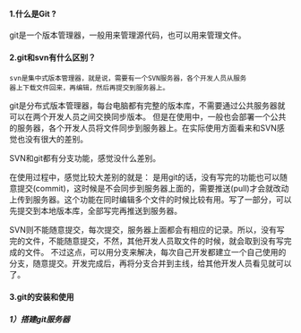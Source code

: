 
#### 1.什么是Git ?
git是一个版本管理器，一般用来管理源代码，也可以用来管理文件。


#### 2.git和svn有什么区别？
    svn是集中式版本管理器，就是说，需要有一个SVN服务器，各个开发人员从服务  
    器上下载文件回来，再编辑，然后再提交到服务器上。

git是分布式版本管理器，每台电脑都有完整的版本库，不需要通过公共服务器就可以在两个开发人员之间交换同步版本。  但是在使用中，一般也会部署一个公共的服务器，各个开发人员将文件同步到服务器上。在实际使用方面看来和SVN感觉也没有很大的差别。

SVN和git都有分支功能，感觉没什么差别。

在使用过程中，感觉比较大差别的就是：
是用git的话，没有写完的功能也可以随意提交(commit)，这时候是不会同步到服务器上面的，需要推送(pull)才会就改动上传到服务器。这个功能在同时编辑多个文件的时候比较有用。写了一部分，可以先提交到本地版本库，全部写完再推送到服务器。

SVN则不能随意提交，每次提交，服务器上面都会有相应的记录。所以，没有写完的文件，不能随意提交，不然，其他开发人员取文件的时候，就会取到没有写完成的文件。
不过这点，可以用分支来解决，每次自己开发都建立一个自己使用的分支，随意提交。开发完成后，再将分支合并到主线，给其他开发人员看见就可以了。 




#### 3.git的安装和使用

##### 1）搭建git服务器

